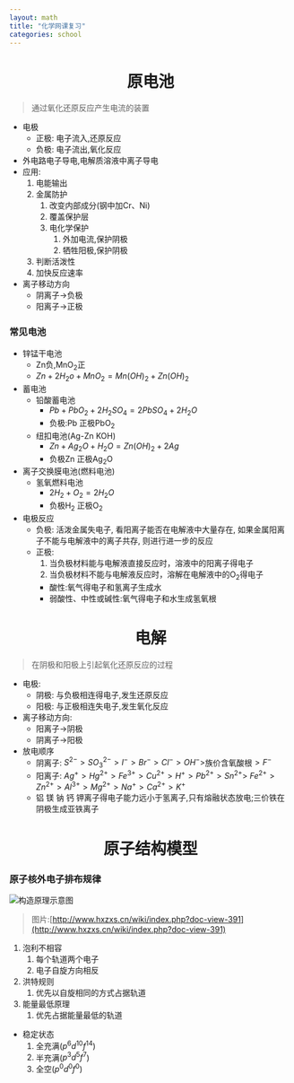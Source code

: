 ```yaml
---
layout: math
title: "化学网课复习"
categories: school
---
```


# <center>原电池</center>
> 通过氧化还原反应产生电流的装置

- 电极
  - 正极: 电子流入,还原反应
  - 负极: 电子流出,氧化反应
- 外电路电子导电,电解质溶液中离子导电
- 应用:
  1. 电能输出
  2. 金属防护
     1. 改变内部成分(钢中加Cr、Ni)
     2. 覆盖保护层
     3. 电化学保护
        1. 外加电流,保护阴极
        2. 牺牲阳极,保护阴极
  3. 判断活泼性
  4. 加快反应速率
- 离子移动方向
  - 阴离子->负极
  - 阳离子->正极


### 常见电池
- 锌锰干电池
  - Zn负,MnO<sub>2</sub>正
  - $Zn+2H_2o+MnO_2=Mn(OH)_2+Zn(OH)_2$
- 蓄电池
  - 铅酸蓄电池
    - $Pb+PbO_2+2H_2SO_4=2PbSO_4+2H_2O$
    - 负极:Pb 正极PbO<sub>2</sub>
  - 纽扣电池(Ag-Zn KOH)
    - $Zn+Ag_2O+H_2O=Zn(OH)_2+2Ag$
    - 负极Zn 正极Ag<sub>2</sub>O
- 离子交换膜电池(燃料电池)
  - 氢氧燃料电池
    - $2H_2+O_2=2H_2O$
    - 负极H<sub>2</sub> 正极O<sub>2</sub>
- 电极反应
  - 负极: 活泼金属失电子, 看阳离子能否在电解液中大量存在, 如果金属阳离子不能与电解液中的离子共存, 则进行进一步的反应
  - 正极:
    1. 当负极材料能与电解液直接反应时，溶液中的阳离子得电子
    2. 当负极材料不能与电解液反应时，溶解在电解液中的O<sub>2</sub>得电子
      - 酸性:氧气得电子和氢离子生成水
      - 弱酸性、中性或碱性:氧气得电子和水生成氢氧根

# <center>电解</center>
>在阴极和阳极上引起氧化还原反应的过程

- 电极:
  - 阴极: 与负极相连得电子,发生还原反应
  - 阳极: 与正极相连失电子,发生氧化反应
- 离子移动方向:
  - 阳离子->阴极
  - 阴离子->阳极
- 放电顺序
  - 阴离子: $S^{2-} > SO_3^{2-} > I^- > Br^- > Cl^- > OH^{-}>$族价含氧酸根$>F^-$
  - 阳离子: $Ag^+ > Hg^{2+} > Fe^{3+} > Cu^{2+} > H^+ > Pb^{2+} > Sn^{2+} >$
  $Fe^{2+} > Zn^{2+} > Al^{3+} > Mg^{2+} > Na^+ > Ca^{2+} > K^+$
  - 铝 镁 钠 钙 钾离子得电子能力远小于氢离子,只有熔融状态放电;三价铁在阴极生成亚铁离子

# <center>原子结构模型</center>

### 原子核外电子排布规律

![构造原理示意图](http://www.hxzxs.cn/wiki/uploads/201401/13887387750gibWQbF.jpg)
>图片:[http://www.hxzxs.cn/wiki/index.php?doc-view-391](http://www.hxzxs.cn/wiki/index.php?doc-view-391)

1. 泡利不相容
   1. 每个轨道两个电子
   2. 电子自旋方向相反
2. 洪特规则
   1. 优先以自旋相同的方式占据轨道
3. 能量最低原理
   1. 优先占据能量最低的轨道

- 稳定状态
  1. 全充满($p^6 d^{10} f^{14}$)
  2. 半充满($p^3 d^{5} f^{7}$)
  3. 全空($p^0 d^{0} f^{0}$)